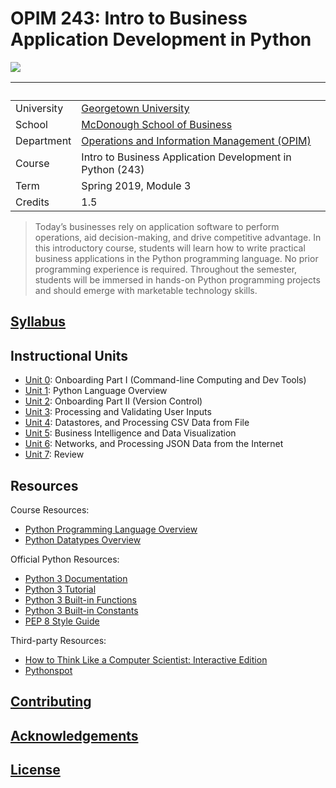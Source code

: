 # OPIM 243: Intro to Business Application Development in Python

![](https://www.perforce.com/sites/default/files/image/2018-08/image-blog-enterprises-investing-python%20(2).jpg)

&nbsp; | &nbsp;
--- | ---
University | [Georgetown University](https://www.georgetown.edu/)
School | [McDonough School of Business](https://msb.georgetown.edu/)
Department | [Operations and Information Management (OPIM)](https://msb.georgetown.edu/opim)
Course | Intro to Business Application Development in Python (243)
Term | Spring 2019, Module 3
Credits | 1.5

> Today’s businesses rely on application software to perform operations, aid decision-making, and drive competitive advantage. In this introductory course, students will learn how to write practical business applications in the Python programming language. No prior programming experience is required. Throughout the semester, students will be immersed in hands-on Python programming projects and should emerge with marketable technology skills.

## [Syllabus](/SYLLABUS.pdf)

## Instructional Units

  + [Unit 0](/units/unit-0.md): Onboarding Part I (Command-line Computing and Dev Tools)
  + [Unit 1](/units/unit-1.md): Python Language Overview
  + [Unit 2](/units/unit-2.md): Onboarding Part II (Version Control)
  + [Unit 3](/units/unit-3.md): Processing and Validating User Inputs
  + [Unit 4](/units/unit-4.md): Datastores, and Processing CSV Data from File
  + [Unit 5](/units/unit-5.md): Business Intelligence and Data Visualization
  + [Unit 6](/units/unit-6.md): Networks, and Processing JSON Data from the Internet
  + [Unit 7](/units/unit-7.md): Review

## Resources

Course Resources:

  + [Python Programming Language Overview](/notes/python/README.md)
  + [Python Datatypes Overview](/notes/python/datatypes/README.md)

Official Python Resources:

  + [Python 3 Documentation](https://docs.python.org/3/reference/index.html)
  + [Python 3 Tutorial](https://docs.python.org/3/tutorial/index.html)
  + [Python 3 Built-in Functions](https://docs.python.org/3/library/functions.html)
  + [Python 3 Built-in Constants](https://docs.python.org/3/library/constants.html)
  + [PEP 8 Style Guide](https://www.python.org/dev/peps/pep-0008/)

Third-party Resources:

  + [How to Think Like a Computer Scientist: Interactive Edition](http://interactivepython.org/runestone/static/thinkcspy/index.html)
  + [Pythonspot](https://pythonspot.com/beginner/)

## [Contributing](/CONTRIBUTING.md)

## [Acknowledgements](/CREDITS.md)

## [License](/LICENSE.md)
